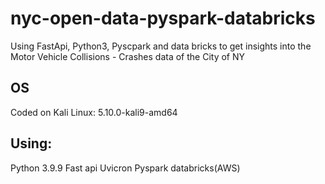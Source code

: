 # nyc-open-data-pyspark-databricks
Using FastApi, Python3, Pyscpark and data bricks to get insights into the Motor Vehicle Collisions - Crashes data of the City of NY

## OS
Coded on Kali Linux: 5.10.0-kali9-amd64

## Using:
Python 3.9.9 
Fast api
Uvicron
Pyspark
databricks(AWS)

